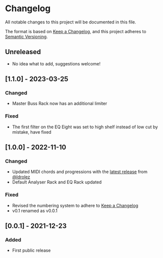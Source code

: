 # Changelog

All notable changes to this project will be documented in this file.

The format is based on [Keep a Changelog](https://keepachangelog.com/en/1.0.0/),
and this project adheres to [Semantic Versioning](https://semver.org/spec/v2.0.0.html).

## Unreleased

- No idea what to add, suggestions welcome!

## [1.1.0] - 2023-03-25

### Changed

- Master Buss Rack now has an additional limiter

### Fixed

- The first filter on the EQ Eight was set to high shelf instead of low cut by mistake, have fixed

## [1.0.0] - 2022-11-10

### Changed

- Updated MIDI chords and progressions with the [latest release](https://github.com/ldrolez/free-midi-chords/releases/tag/v0.20220623) from [@ldrolez](https://github.com/ldrolez/)
- Default Analyser Rack and EQ Rack updated

### Fixed

- Revised the numbering system to adhere to [Keep a Changelog](https://keepachangelog.com/en/1.0.0/)
- v0.1 renamed as v0.0.1

## [0.0.1] - 2021-12-23

### Added

- First public release
